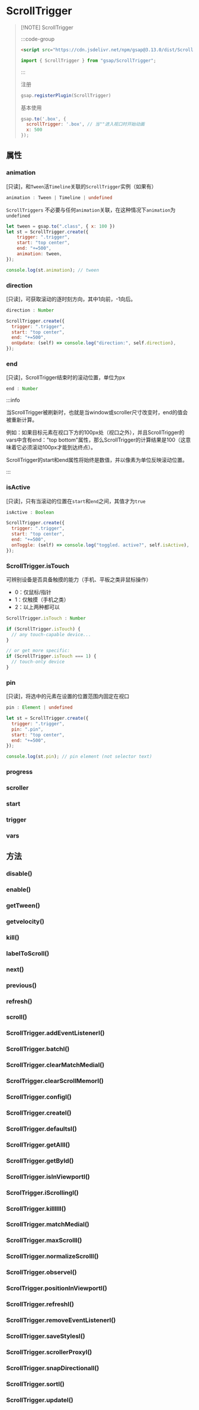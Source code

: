 # ScrollTrigger

> [!NOTE] ScrollTrigger
>
> :::code-group
>
> ```html [CDN]
> <script src="https://cdn.jsdelivr.net/npm/gsap@3.13.0/dist/ScrollTrigger.min.js"></script>
> ```
>
> ```js [ESM]
> import { ScrollTrigger } from "gsap/ScrollTrigger";
> ```
>
> :::
>
> 注册
>
> ```js
> gsap.registerPlugin(ScrollTrigger) 
> ```
>
> 基本使用
>
> ```js
> gsap.to('.box', {
> 	scrollTrigger: '.box', // 当""进入视口时开始动画
> 	x: 500
> });
> ```



## 属性

### animation

[只读]，和`Tween`活`Timeline`关联的`ScrollTrigger`实例（如果有）

```typescript
animation : Tween | Timeline | undefined
```

`ScrollTriggers` 不必要与任何`animation`关联，在这种情况下`animation`为`undefined`

```js
let tween = gsap.to(".class", { x: 100 })
let st = ScrollTrigger.create({
    trigger: ".trigger",
    start: "top center",
    end: "+=500",
    animation: tween,
});

console.log(st.animation); // tween
```



### direction

[只读]，可获取滚动的逐时刻方向，其中1向前，-1向后。

```typescript
direction : Number
```

```js
ScrollTrigger.create({
  trigger: ".trigger",
  start: "top center",
  end: "+=500",
  onUpdate: (self) => console.log("direction:", self.direction),
});
```



### end

[只读]，ScrollTrigger结束时的滚动位置，单位为px

```typescript
end : Number
```

:::info

当ScrollTrigger被刷新时，也就是当window或scroller尺寸改变时，end的值会被重新计算。

例如：如果目标元素在视口下方的100px处（视口之外），并且ScrollTrigger的vars中含有end："top bottom"属性，那么ScrollTrigger的计算结果是100（这意味着它必须滚动100px才能到达终点）。

ScrollTrigger的start和end属性将始终是数值，并以像素为单位反映滚动位置。

:::



### isActive

[只读]，只有当滚动的位置在`start`和`end`之间，其值才为`true`

```typescript
isActive : Boolean
```

```js
ScrollTrigger.create({
  trigger: ".trigger",
  start: "top center",
  end: "+=500",
  onToggle: (self) => console.log("toggled. active?", self.isActive),
});
```



### ScrollTrigger.isTouch

可辨别设备是否具备触摸的能力（手机、平板之类非鼠标操作）

- 0：仅鼠标/指针
- 1：仅触摸（手机之类）
- 2：以上两种都可以

```typescript
ScrollTrigger.isTouch : Number
```

```js
if (ScrollTrigger.isTouch) {
  // any touch-capable device...
}

// or get more specific:
if (ScrollTrigger.isTouch === 1) {
  // touch-only device
}
```



### pin

[只读]，将选中的元素在设置的位置范围内固定在视口

```typescript
pin : Element | undefined
```

```js
let st = ScrollTrigger.create({
  trigger: ".trigger",
  pin: ".pin",
  start: "top center",
  end: "+=500",
});

console.log(st.pin); // pin element (not selector text)
```



### progress

### scroller

### start

### trigger

### vars





## 方法

### disable()

### enable()

### getTween()

### getvelocity()

### kill()

### labelToScroll()

### next()

### previous()

### refresh()

### scroll()

### ScrollTrigger.addEventListenerl()

### ScrollTrigger.batchl()

### ScrollTrigger.clearMatchMedial()

### ScrolTrigger.clearScrollMemorl()

### ScrollTrigger.configl()

### ScrollTrigger.createl()

### ScrollTrigger.defaultsl()

### ScrollTrigger.getAlIl()

### ScrollTrigger.getByld()

### ScrollTrigger.islnViewportl()

### ScrolTrigger.iScrollingl()

### ScrollTrigger.killIlIl()

### ScrollTrigger.matchMedial()

### ScrollTrigger.maxScrolll()

### ScrollTrigger.normalizeScrolll()

### ScrollTrigger.observel()

### ScrolTrigger.positionlnViewportl()

### ScrollTrigger.refreshl()

### ScrollTrigger.removeEventListenerl()

### ScrollTrigger.saveStylesl()

### ScrollTrigger.scrollerProxyl()

### ScrollTrigger.snapDirectionall()

### ScrollTrigger.sortl()

### ScrollTrigger.updatel()
